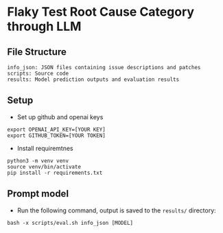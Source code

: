 # Flaky Test Root Cause Category through LLM

## File Structure

```
info_json: JSON files containing issue descriptions and patches 
scripts: Source code
results: Model prediction outputs and evaluation results
```

## Setup

- Set up github and openai keys
```
export OPENAI_API_KEY=[YOUR KEY]
export GITHUB_TOKEN=[YOUR TOKEN]
```
- Install requiremtnes  
```
python3 -m venv venv
source venv/bin/activate
pip install -r requirements.txt
```

## Prompt model 

- Run the following command, output is saved to the `results/` directory:
```
bash -x scripts/eval.sh info_json [MODEL]
```